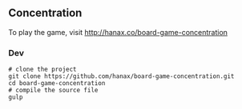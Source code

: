## Concentration
To play the game, visit http://hanax.co/board-game-concentration

### Dev

```
# clone the project
git clone https://github.com/hanax/board-game-concentration.git
cd board-game-concentration
# compile the source file
gulp
```
